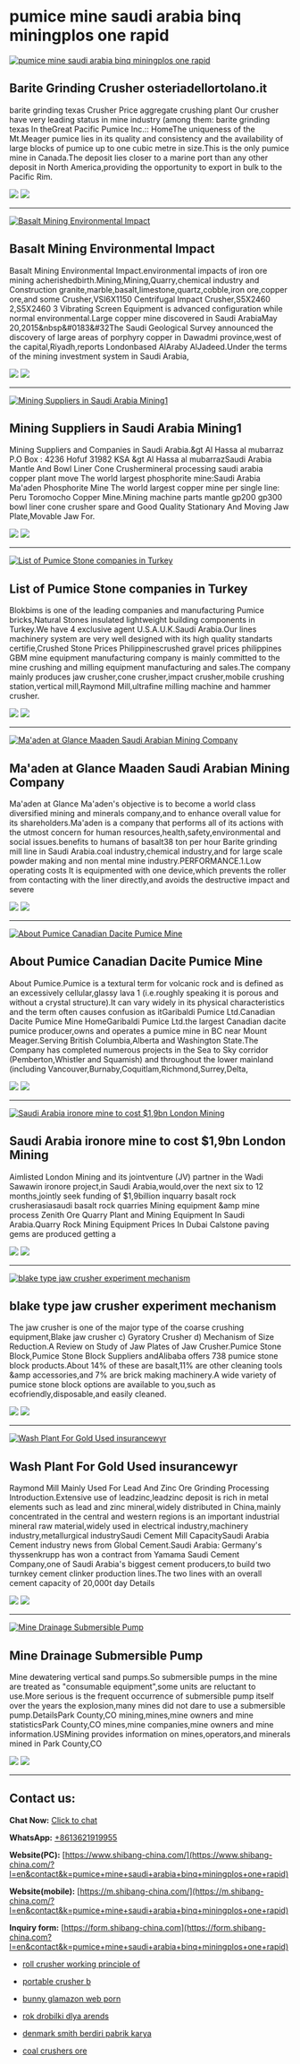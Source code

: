 # pumice mine saudi arabia binq miningplos one rapid

<a href="https://swt.shibang-china.com/?l=en&img&k=pumice+mine+saudi+arabia+binq+miningplos+one+rapid" target="_blank">![pumice mine saudi arabia binq miningplos one rapid](http://static.shibang-china.com/all-800x300/1270.jpg)</a>

## Barite Grinding Crusher osteriadellortolano.it
barite grinding texas Crusher Price aggregate crushing plant Our crusher have very leading status in mine industry (among them: barite grinding texas In theGreat Pacific Pumice Inc.:: HomeThe uniqueness of the Mt.Meager pumice lies in its quality and consistency and the availability of large blocks of pumice up to one cubic metre in size.This is the only pumice mine in Canada.The deposit lies closer to a marine port than any other deposit in North America,providing the opportunity to export in bulk to the Pacific Rim.


<a href="https://whatsapp.shibangsoft.com/WhatsApp.php" target="_blank" title="WhatsApp">![](http://static.shibang-china.com/icon/whatsapp.png)</a> <a href="https://swt.shibang-china.com/?l=en&icon&k=pumice+mine+saudi+arabia+binq+miningplos+one+rapid" target="_blank">![](http://static.shibang-china.com/icon/chat-en.png)</a>

---

<a href="https://swt.shibang-china.com/?l=en&img&k=pumice+mine+saudi+arabia+binq+miningplos+one+rapid" target="_blank">![Basalt Mining Environmental Impact](http://static.shibang-china.com/all-800x300/1262.jpg)</a>

## Basalt Mining Environmental Impact
Basalt Mining Environmental Impact.environmental impacts of iron ore mining acherishedbirth.Mining,Mining,Quarry,chemical industry and Construction granite,marble,basalt,limestone,quartz,cobble,iron ore,copper ore,and some Crusher,VSI6X1150 Centrifugal Impact Crusher,S5X2460 2,S5X2460 3 Vibrating Screen Equipment is advanced configuration while normal environmental.Large copper mine discovered in Saudi ArabiaMay 20,2015&nbsp&#0183&#32The Saudi Geological Survey announced the discovery of large areas of porphyry copper in Dawadmi province,west of the capital,Riyadh,reports Londonbased AlAraby AlJadeed.Under the terms of the mining investment system in Saudi Arabia,


<a href="https://whatsapp.shibangsoft.com/WhatsApp.php" target="_blank" title="WhatsApp">![](http://static.shibang-china.com/icon/whatsapp.png)</a> <a href="https://swt.shibang-china.com/?l=en&icon&k=pumice+mine+saudi+arabia+binq+miningplos+one+rapid" target="_blank">![](http://static.shibang-china.com/icon/chat-en.png)</a>

---

<a href="https://swt.shibang-china.com/?l=en&img&k=pumice+mine+saudi+arabia+binq+miningplos+one+rapid" target="_blank">![Mining Suppliers in Saudi Arabia Mining1](http://static.shibang-china.com/all-800x300/407.jpg)</a>

## Mining Suppliers in Saudi Arabia Mining1
Mining Suppliers and Companies in Saudi Arabia.&gt Al Hassa al mubarraz P.O Box : 4236 Hofuf 31982 KSA &gt Al Hassa al mubarrazSaudi Arabia Mantle And Bowl Liner Cone Crushermineral processing saudi arabia copper plant move The world largest phosphorite mine:Saudi Arabia Ma'aden Phosphorite Mine The world largest copper mine per single line: Peru Toromocho Copper Mine.Mining machine parts mantle gp200 gp300 bowl liner cone crusher spare and Good Quality Stationary And Moving Jaw Plate,Movable Jaw For.


<a href="https://whatsapp.shibangsoft.com/WhatsApp.php" target="_blank" title="WhatsApp">![](http://static.shibang-china.com/icon/whatsapp.png)</a> <a href="https://swt.shibang-china.com/?l=en&icon&k=pumice+mine+saudi+arabia+binq+miningplos+one+rapid" target="_blank">![](http://static.shibang-china.com/icon/chat-en.png)</a>

---

<a href="https://swt.shibang-china.com/?l=en&img&k=pumice+mine+saudi+arabia+binq+miningplos+one+rapid" target="_blank">![List of Pumice Stone companies in Turkey](http://static.shibang-china.com/all-800x300/1425.jpg)</a>

## List of Pumice Stone companies in Turkey
Blokbims is one of the leading companies and manufacturing Pumice bricks,Natural Stones insulated lightweight building components in Turkey.We have 4 exclusive agent U.S.A.U.K.Saudi Arabia.Our lines machinery system are very well designed with its high quality standarts certifie,Crushed Stone Prices Philippinescrushed gravel prices philippines GBM mine equipment manufacturing company is mainly committed to the mine crushing and milling equipment manufacturing and sales.The company mainly produces jaw crusher,cone crusher,impact crusher,mobile crushing station,vertical mill,Raymond Mill,ultrafine milling machine and hammer crusher.


<a href="https://whatsapp.shibangsoft.com/WhatsApp.php" target="_blank" title="WhatsApp">![](http://static.shibang-china.com/icon/whatsapp.png)</a> <a href="https://swt.shibang-china.com/?l=en&icon&k=pumice+mine+saudi+arabia+binq+miningplos+one+rapid" target="_blank">![](http://static.shibang-china.com/icon/chat-en.png)</a>

---

<a href="https://swt.shibang-china.com/?l=en&img&k=pumice+mine+saudi+arabia+binq+miningplos+one+rapid" target="_blank">![Ma'aden at Glance Maaden Saudi Arabian Mining Company](http://static.shibang-china.com/all-800x300/869.jpg)</a>

## Ma'aden at Glance Maaden Saudi Arabian Mining Company
Ma'aden at Glance Ma'aden's objective is to become a world class diversified mining and minerals company,and to enhance overall value for its shareholders.Ma'aden is a company that performs all of its actions with the utmost concern for human resources,health,safety,environmental and social issues.benefits to humans of basalt38 ton per hour Barite grinding mill line in Saudi Arabia.coal industry,chemical industry,and for large scale powder making and non mental mine industry.PERFORMANCE.1.Low operating costs It is equipmented with one device,which prevents the roller from contacting with the liner directly,and avoids the destructive impact and severe


<a href="https://whatsapp.shibangsoft.com/WhatsApp.php" target="_blank" title="WhatsApp">![](http://static.shibang-china.com/icon/whatsapp.png)</a> <a href="https://swt.shibang-china.com/?l=en&icon&k=pumice+mine+saudi+arabia+binq+miningplos+one+rapid" target="_blank">![](http://static.shibang-china.com/icon/chat-en.png)</a>

---

<a href="https://swt.shibang-china.com/?l=en&img&k=pumice+mine+saudi+arabia+binq+miningplos+one+rapid" target="_blank">![About Pumice Canadian Dacite Pumice Mine](http://static.shibang-china.com/all-800x300/422.jpg)</a>

## About Pumice Canadian Dacite Pumice Mine
About Pumice.Pumice is a textural term for volcanic rock and is defined as an excessively cellular,glassy lava 1 (i.e.roughly speaking it is porous and without a crystal structure).It can vary widely in its physical characteristics and the term often causes confusion as itGaribaldi Pumice Ltd.Canadian Dacite Pumice Mine HomeGaribaldi Pumice Ltd.the largest Canadian dacite pumice producer,owns and operates a pumice mine in BC near Mount Meager.Serving British Columbia,Alberta and Washington State.The Company has completed numerous projects in the Sea to Sky corridor (Pemberton,Whistler and Squamish) and throughout the lower mainland (including Vancouver,Burnaby,Coquitlam,Richmond,Surrey,Delta,


<a href="https://whatsapp.shibangsoft.com/WhatsApp.php" target="_blank" title="WhatsApp">![](http://static.shibang-china.com/icon/whatsapp.png)</a> <a href="https://swt.shibang-china.com/?l=en&icon&k=pumice+mine+saudi+arabia+binq+miningplos+one+rapid" target="_blank">![](http://static.shibang-china.com/icon/chat-en.png)</a>

---

<a href="https://swt.shibang-china.com/?l=en&img&k=pumice+mine+saudi+arabia+binq+miningplos+one+rapid" target="_blank">![Saudi Arabia ironore mine to cost $1,9bn London Mining](http://static.shibang-china.com/all-800x300/1146.jpg)</a>

## Saudi Arabia ironore mine to cost $1,9bn London Mining
Aimlisted London Mining and its jointventure (JV) partner in the Wadi Sawawin ironore project,in Saudi Arabia,would,over the next six to 12 months,jointly seek funding of $1,9billion inquarry basalt rock crusherasiasaudi basalt rock quarries Mining equipment &amp mine process Zenith Ore Quarry Plant and Mining Equipment In Saudi Arabia.Quarry Rock Mining Equipment Prices In Dubai Calstone paving gems are produced getting a


<a href="https://whatsapp.shibangsoft.com/WhatsApp.php" target="_blank" title="WhatsApp">![](http://static.shibang-china.com/icon/whatsapp.png)</a> <a href="https://swt.shibang-china.com/?l=en&icon&k=pumice+mine+saudi+arabia+binq+miningplos+one+rapid" target="_blank">![](http://static.shibang-china.com/icon/chat-en.png)</a>

---

<a href="https://swt.shibang-china.com/?l=en&img&k=pumice+mine+saudi+arabia+binq+miningplos+one+rapid" target="_blank">![blake type jaw crusher experiment mechanism](http://static.shibang-china.com/all-800x300/150.jpg)</a>

## blake type jaw crusher experiment mechanism
The jaw crusher is one of the major type of the coarse crushing equipment,Blake jaw crusher c) Gyratory Crusher d) Mechanism of Size Reduction.A Review on Study of Jaw Plates of Jaw Crusher.Pumice Stone Block,Pumice Stone Block Suppliers andAlibaba offers 738 pumice stone block products.About 14% of these are basalt,11% are other cleaning tools &amp accessories,and 7% are brick making machinery.A wide variety of pumice stone block options are available to you,such as ecofriendly,disposable,and easily cleaned.


<a href="https://whatsapp.shibangsoft.com/WhatsApp.php" target="_blank" title="WhatsApp">![](http://static.shibang-china.com/icon/whatsapp.png)</a> <a href="https://swt.shibang-china.com/?l=en&icon&k=pumice+mine+saudi+arabia+binq+miningplos+one+rapid" target="_blank">![](http://static.shibang-china.com/icon/chat-en.png)</a>

---

<a href="https://swt.shibang-china.com/?l=en&img&k=pumice+mine+saudi+arabia+binq+miningplos+one+rapid" target="_blank">![Wash Plant For Gold Used insurancewyr](http://static.shibang-china.com/all-800x300/1429.jpg)</a>

## Wash Plant For Gold Used insurancewyr
Raymond Mill Mainly Used For Lead And Zinc Ore Grinding Processing Introduction.Extensive use of leadzinc,leadzinc deposit is rich in metal elements such as lead and zinc mineral,widely distributed in China,mainly concentrated in the central and western regions is an important industrial mineral raw material,widely used in electrical industry,machinery industry,metallurgical industrySaudi Cement Mill CapacitySaudi Arabia Cement industry news from Global Cement.Saudi Arabia: Germany's thyssenkrupp has won a contract from Yamama Saudi Cement Company,one of Saudi Arabia's biggest cement producers,to build two turnkey cement clinker production lines.The two lines with an overall cement capacity of 20,000t day Details


<a href="https://whatsapp.shibangsoft.com/WhatsApp.php" target="_blank" title="WhatsApp">![](http://static.shibang-china.com/icon/whatsapp.png)</a> <a href="https://swt.shibang-china.com/?l=en&icon&k=pumice+mine+saudi+arabia+binq+miningplos+one+rapid" target="_blank">![](http://static.shibang-china.com/icon/chat-en.png)</a>

---

<a href="https://swt.shibang-china.com/?l=en&img&k=pumice+mine+saudi+arabia+binq+miningplos+one+rapid" target="_blank">![Mine Drainage Submersible Pump](http://static.shibang-china.com/all-800x300/1206.jpg)</a>

## Mine Drainage Submersible Pump
Mine dewatering vertical sand pumps.So submersible pumps in the mine are treated as "consumable equipment",some units are reluctant to use.More serious is the frequent occurrence of submersible pump itself over the years the explosion,many mines did not dare to use a submersible pump.DetailsPark County,CO mining,mines,mine owners and mine statisticsPark County,CO mines,mine companies,mine owners and mine information.USMining provides information on mines,operators,and minerals mined in Park County,CO


<a href="https://whatsapp.shibangsoft.com/WhatsApp.php" target="_blank" title="WhatsApp">![](http://static.shibang-china.com/icon/whatsapp.png)</a> <a href="https://swt.shibang-china.com/?l=en&icon&k=pumice+mine+saudi+arabia+binq+miningplos+one+rapid" target="_blank">![](http://static.shibang-china.com/icon/chat-en.png)</a>

---
## Contact us:

**Chat Now:** [Click to chat](https://swt.shibang-china.com?l=en&contact&k=pumice+mine+saudi+arabia+binq+miningplos+one+rapid)

**WhatsApp:**  [+8613621919955](https://whatsapp.shibangsoft.com/WhatsApp.php)

**Website(PC):** [https://www.shibang-china.com/](https://www.shibang-china.com/?l=en&contact&k=pumice+mine+saudi+arabia+binq+miningplos+one+rapid)

**Website(mobile):** [https://m.shibang-china.com/](https://m.shibang-china.com/?l=en&contact&k=pumice+mine+saudi+arabia+binq+miningplos+one+rapid)

**Inquiry form:** [https://form.shibang-china.com](https://form.shibang-china.com?l=en&contact&k=pumice+mine+saudi+arabia+binq+miningplos+one+rapid)

* [roll crusher working principle of](../119/roll%20crusher%20working%20principle%20of.md)

* [portable crusher b](../113/portable%20crusher%20b.md)

* [bunny glamazon web porn](../112/bunny%20glamazon%20web%20porn.md)

* [rok drobilki dlya arends](../117/rok%20drobilki%20dlya%20arends.md)

* [denmark smith berdiri pabrik karya](../119/denmark%20smith%20berdiri%20pabrik%20karya.md)

* [coal crushers ore](../118/coal%20crushers%20ore.md)